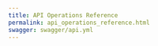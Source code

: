 ```yaml
---
title: API Operations Reference
permalink: api_operations_reference.html
swagger: swagger/api.yml
---
```

